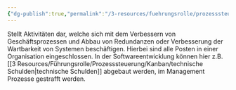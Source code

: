 ```yaml
---
{"dg-publish":true,"permalink":"/3-resources/fuehrungsrolle/prozesssteuerung/kanban/kaizen/","noteIcon":"","created":"2024-04-10T10:01:05.546+02:00","updated":"2024-04-14T17:28:14.596+02:00"}
---
```



Stellt Aktivitäten dar, welche sich mit dem Verbessern von Geschäftsprozessen und Abbau von Redundanzen oder Verbesserung der Wartbarkeit von Systemen beschäftigen. Hierbei sind alle Posten in einer Organisation eingeschlossen. In der Softwareentwicklung können hier z.B. [[3 Resources/Führungsrolle/Prozesssteuerung/Kanban/technische Schulden\|technische Schulden]] abgebaut werden, im Management Prozesse gestrafft werden.
